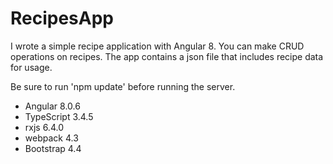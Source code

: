 # RecipesApp

I wrote a simple recipe application with Angular 8. You can make CRUD operations on recipes.
The app contains a json file that includes recipe data for usage.

Be sure to run 'npm update' before running the server.

* Angular 8.0.6
* TypeScript 3.4.5
* rxjs 6.4.0
* webpack 4.3
* Bootstrap 4.4